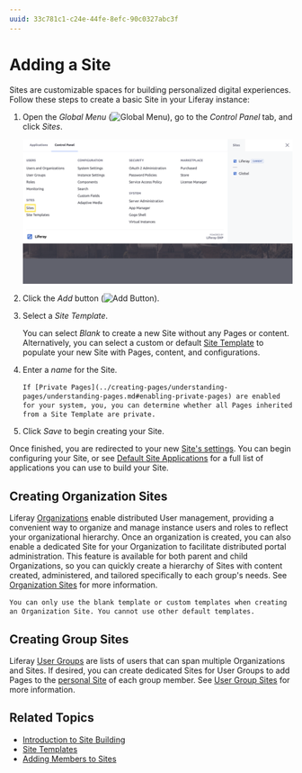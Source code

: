 ```yaml
---
uuid: 33c781c1-c24e-44fe-8efc-90c0327abc3f
---
```

# Adding a Site

Sites are customizable spaces for building personalized digital experiences. Follow these steps to create a basic Site in your Liferay instance:

1. Open the *Global Menu* (![Global Menu](../../images/icon-applications-menu.png)), go to the *Control Panel* tab, and click *Sites*.

    ![Open the Sites application.](./adding-a-site/images/01.png)

1. Click the *Add* button (![Add Button](../../images/icon-add.png)).

1. Select a *Site Template*.

    You can select *Blank* to create a new Site without any Pages or content. Alternatively, you can select a custom or default [Site Template](./site-templates.md) to populate your new Site with Pages, content, and configurations.

1. Enter a *name* for the Site.

   ```{note}
   If [Private Pages](../creating-pages/understanding-pages/understanding-pages.md#enabling-private-pages) are enabled for your system, you, you can determine whether all Pages inherited from a Site Template are private.
   ```

1. Click *Save* to begin creating your Site.

Once finished, you are redirected to your new [Site's settings](../site-settings/site-settings-ui-reference.md). You can begin configuring your Site, or see [Default Site Applications](./default-site-applications.md) for a full list of applications you can use to build your Site.

## Creating Organization Sites

Liferay [Organizations](../../users-and-permissions/organizations/understanding-organizations.md) enable distributed User management, providing a convenient way to organize and manage instance users and roles to reflect your organizational hierarchy. Once an organization is created, you can also enable a dedicated Site for your Organization to facilitate distributed portal administration. This feature is available for both parent and child Organizations, so you can quickly create a hierarchy of Sites with content created, administered, and tailored specifically to each group's needs. See [Organization Sites](../../users-and-permissions/organizations/organization-sites.md) for more information.

```{note}
You can only use the blank template or custom templates when creating an Organization Site. You cannot use other default templates.
```

## Creating Group Sites

Liferay [User Groups](../../users-and-permissions/user-groups/creating-and-managing-user-groups.md) are lists of users that can span multiple Organizations and Sites. If desired, you can create dedicated Sites for User Groups to add Pages to the [personal Site](./personal-sites.md) of each group member. See [User Group Sites](../../users-and-permissions/user-groups/user-group-sites.md) for more information.

## Related Topics

* [Introduction to Site Building](../introduction-to-site-building.md)
* [Site Templates](./site-templates.md)
* [Adding Members to Sites](./site-membership/adding-members-to-sites.md)
